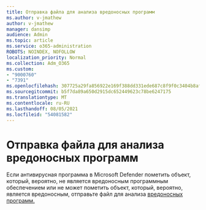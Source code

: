 ```yaml
---
title: Отправка файла для анализа вредоносных программ
ms.author: v-jmathew
author: v-jmathew
manager: dansimp
audience: Admin
ms.topic: article
ms.service: o365-administration
ROBOTS: NOINDEX, NOFOLLOW
localization_priority: Normal
ms.collection: Adm_O365
ms.custom:
- "9000760"
- "7391"
ms.openlocfilehash: 307725a29fa856922e169f388dd331ede687c8f9f0c3404b8af221a7a49d68b3
ms.sourcegitcommit: b5f7da89a650d2915dc652449623c78be6247175
ms.translationtype: MT
ms.contentlocale: ru-RU
ms.lasthandoff: 08/05/2021
ms.locfileid: "54081582"
---
```

# <a name="submit-a-file-for-malware-analysis"></a>Отправка файла для анализа вредоносных программ

Если антивирусная программа в Microsoft Defender пометить объект, который, вероятно, не является вредоносным программным обеспечением или не может пометить объект, который, вероятно, является вредоносным, отправьте файл для анализа [вредоносных программ.](https://go.microsoft.com/fwlink/?linkid=2144963)

